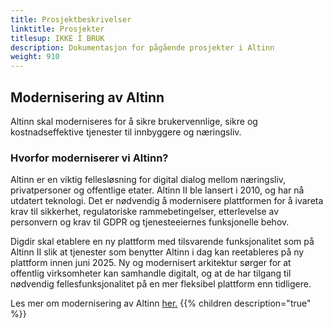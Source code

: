 ```yaml
---
title: Prosjektbeskrivelser
linktitle: Prosjekter 
titlesup: IKKE I BRUK
description: Dokumentasjon for pågående prosjekter i Altinn
weight: 910
---
```


## Modernisering av Altinn
Altinn skal moderniseres for å sikre brukervennlige, sikre og kostnadseffektive tjenester til innbyggere og næringsliv.
### Hvorfor moderniserer vi Altinn?
Altinn er en viktig fellesløsning for digital dialog mellom næringsliv, privatpersoner og offentlige etater. Altinn II ble lansert i 2010, og har nå utdatert teknologi. Det er nødvendig å modernisere plattformen for å ivareta krav til sikkerhet, regulatoriske rammebetingelser, etterlevelse av personvern og krav til GDPR og tjenesteeiernes funksjonelle behov.

Digdir skal etablere en ny plattform med tilsvarende funksjonalitet som på Altinn II slik at tjenester som benytter Altinn i dag kan reetableres på ny plattform innen juni 2025. Ny og modernisert arkitektur sørger for at offentlig virksomheter kan samhandle digitalt, og at de har tilgang til nødvendig fellesfunksjonalitet på en mer fleksibel plattform enn tidligere.

Les mer om modernisering av Altinn [her.](https://samarbeid.digdir.no/eformidling/modernisering-av-altinn/1799)
{{% children description="true" %}}
